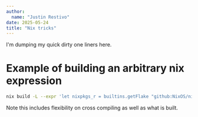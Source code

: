 ```yaml
---
author:
  name: "Justin Restivo"
date: 2025-05-24
title: "Nix tricks"
---
```


I'm dumping my quick dirty one liners here.

# Example of building an arbitrary nix expression

```bash
nix build -L --expr 'let nixpkgs_r = builtins.getFlake "github:NixOS/nixpkgs/1bede9101e0aa3c9f8f257cf02d4a9db092ffc6f"; in let pkgs = import nixpkgs_r { localSystem = { gcc.arch= "znver3"; gcc.tune = "znver3"; gcc.abi = "64"; system = "x86_64-linux"; }; crossSystem = { system = "x86_64-linux"; gcc.arch = "znver3"; gcc.tune = "znver3"; gcc.abi = "64"; }; }; in with pkgs; haskellPackages.crypton-x509-validation'
```

Note this includes flexibility on cross compiling as well as what is built.
